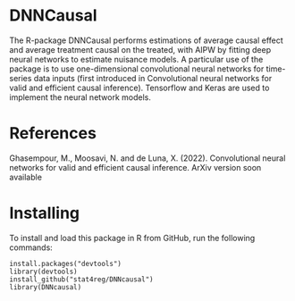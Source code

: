 # DNNCausal 
The R-package DNNCausal performs estimations of average causal effect and average treatment causal on the treated,
with AIPW by fitting deep neural networks to estimate nuisance models.
A particular use of the package is to use one-dimensional convolutional neural networks for time-series data inputs
(first introduced in Convolutional neural networks for valid and efficient causal inference).
Tensorflow and Keras are used to implement the neural network models.


# References

Ghasempour, M., Moosavi, N. and de Luna, X. (2022). Convolutional neural networks for valid and efficient causal inference. ArXiv version soon available

# Installing

To install and load this package in R from GitHub, run the following commands:
```
install.packages("devtools")
library(devtools) 
install_github("stat4reg/DNNcausal")
library(DNNcausal)
```
